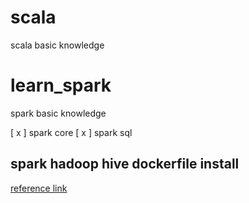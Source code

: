 # scala
scala basic knowledge 

# learn_spark
spark basic knowledge 

[ x ] spark core
[ x ] spark sql

## spark hadoop hive dockerfile install
[reference link](https://github.com/panovvv/bigdata-docker-compose)


